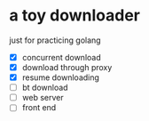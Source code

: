 # a toy downloader
just for practicing golang

- [x] concurrent download
- [x] download through proxy
- [x] resume downloading
- [ ] bt download
- [ ] web server
- [ ] front end
